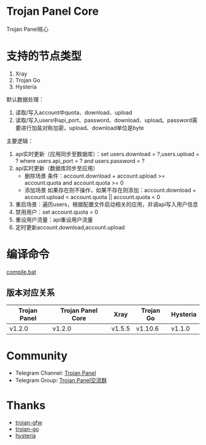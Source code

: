 # Trojan Panel Core

Trojan Panel核心

# 支持的节点类型

1. Xray
2. Trojan Go
3. Hysteria

默认数据处理：

1. 读取/写入account中quota、download、upload
2. 读取/写入users中api_port、password、download、upload。password需要进行加盐对称加密，upload、download单位是byte

主要逻辑：

1. api实时更新（应用同步至数据库）：set users.download = ?,users.upload = ? where users.api_port = ? and users.password = ?
2. api实时更新（数据库同步至应用）
    - 删除场景 条件：account.download + account.upload >= account.quota and account.quota >= 0
    - 添加场景 如果存在则不操作，如果不存在则添加：account.download + account.upload <
      account.quota || account.quota < 0
3. 重启场景：遍历users，根据配置文件启动相关的应用，并调api写入用户信息
4. 禁用用户：set account.quota = 0
5. 重设用户流量：api重设用户流量
6. 定时更新account.download,account.upload

# 编译命令

[compile.bat](./compile.bat)

## 版本对应关系

| Trojan Panel | Trojan Panel Core | Xray   | Trojan Go | Hysteria |
|--------------|-------------------|--------|-----------|----------|
| v1.2.0       | v1.2.0            | v1.5.5 | v1.10.6   | v1.1.0   |

# Community

- Telegram Channel: [Trojan Panel](https://t.me/TrojanPanel)
- Telegram Group: [Trojan Panel交流群](https://t.me/TrojanPanelGroup)

# Thanks

- [trojan-gfw](https://github.com/trojan-gfw/trojan)
- [trojan-go](https://github.com/p4gefau1t/trojan-go)
- [hysteria](https://github.com/HyNetwork/hysteria)
